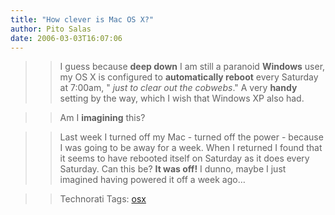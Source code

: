 ```yaml
---
title: "How clever is Mac OS X?"
author: Pito Salas
date: 2006-03-03T16:07:06
---
```



>>

>> I guess because **deep down** I am still a paranoid **Windows** user, my OS
X is configured to **automatically reboot** every Saturday at 7:00am, " _just
to clear out the cobwebs_." A very **handy** setting by the way, which I wish
that Windows XP also had.

>>

>> Am I **imagining** this?

>>

>> Last week I turned off my Mac - turned off the power - because I was going
to be away for a week. When I returned I found that it seems to have rebooted
itself on Saturday as it does every Saturday. Can this be? **It was off!** I
dunno, maybe I just imagined having powered it off a week ago…

>>

>> Technorati Tags: [osx](<http://www.technorati.com/tag/osx>)


